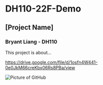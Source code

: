 # DH110-22F-Demo

## [Project Name]
### Bryant Liang - DH110

This project is about...

https://drive.google.com/file/d/1osfn4W441-0e0JkM66creKbx06Rs8PBa/view

![Picture of GitHub](https://user-images.githubusercontent.com/79380837/192828820-b46433a1-bd4c-44db-a36b-da71f708e50b.png)
